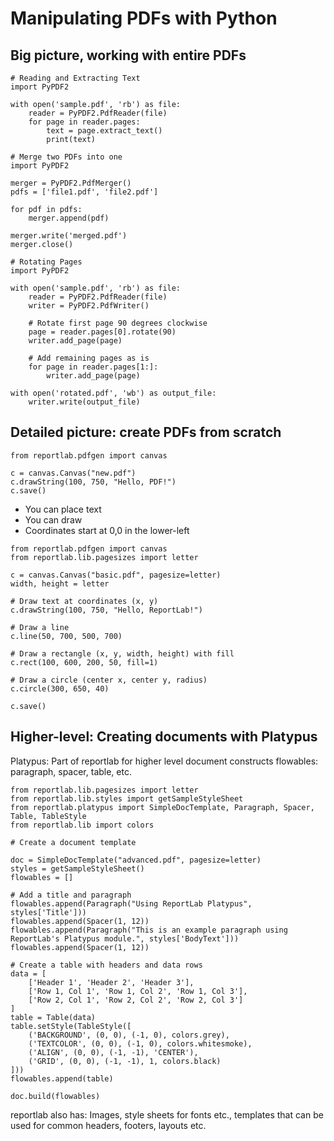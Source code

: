 # Manipulating PDFs with Python

## Big picture, working with entire PDFs

```
# Reading and Extracting Text
import PyPDF2

with open('sample.pdf', 'rb') as file:
    reader = PyPDF2.PdfReader(file)
    for page in reader.pages:
        text = page.extract_text()
        print(text)
```

```
# Merge two PDFs into one
import PyPDF2

merger = PyPDF2.PdfMerger()
pdfs = ['file1.pdf', 'file2.pdf']

for pdf in pdfs:
    merger.append(pdf)

merger.write('merged.pdf')
merger.close()
```

```
# Rotating Pages
import PyPDF2

with open('sample.pdf', 'rb') as file:
    reader = PyPDF2.PdfReader(file)
    writer = PyPDF2.PdfWriter()
    
    # Rotate first page 90 degrees clockwise
    page = reader.pages[0].rotate(90)
    writer.add_page(page)
    
    # Add remaining pages as is
    for page in reader.pages[1:]:
        writer.add_page(page)

with open('rotated.pdf', 'wb') as output_file:
    writer.write(output_file)
```

## Detailed picture: create PDFs from scratch

```
from reportlab.pdfgen import canvas

c = canvas.Canvas("new.pdf")
c.drawString(100, 750, "Hello, PDF!")
c.save()
```

- You can place text
- You can draw
- Coordinates start at 0,0 in the lower-left

```
from reportlab.pdfgen import canvas
from reportlab.lib.pagesizes import letter

c = canvas.Canvas("basic.pdf", pagesize=letter)
width, height = letter

# Draw text at coordinates (x, y)
c.drawString(100, 750, "Hello, ReportLab!")

# Draw a line
c.line(50, 700, 500, 700)

# Draw a rectangle (x, y, width, height) with fill
c.rect(100, 600, 200, 50, fill=1)

# Draw a circle (center x, center y, radius)
c.circle(300, 650, 40)

c.save()
```

## Higher-level: Creating documents with Platypus

Platypus: Part of reportlab for higher level document constructs
flowables: paragraph, spacer, table, etc.

```
from reportlab.lib.pagesizes import letter
from reportlab.lib.styles import getSampleStyleSheet
from reportlab.platypus import SimpleDocTemplate, Paragraph, Spacer, Table, TableStyle
from reportlab.lib import colors

# Create a document template

doc = SimpleDocTemplate("advanced.pdf", pagesize=letter)
styles = getSampleStyleSheet()
flowables = []

# Add a title and paragraph
flowables.append(Paragraph("Using ReportLab Platypus", styles['Title']))
flowables.append(Spacer(1, 12))
flowables.append(Paragraph("This is an example paragraph using ReportLab's Platypus module.", styles['BodyText']))
flowables.append(Spacer(1, 12))

# Create a table with headers and data rows
data = [
    ['Header 1', 'Header 2', 'Header 3'],
    ['Row 1, Col 1', 'Row 1, Col 2', 'Row 1, Col 3'],
    ['Row 2, Col 1', 'Row 2, Col 2', 'Row 2, Col 3']
]
table = Table(data)
table.setStyle(TableStyle([
    ('BACKGROUND', (0, 0), (-1, 0), colors.grey),
    ('TEXTCOLOR', (0, 0), (-1, 0), colors.whitesmoke),
    ('ALIGN', (0, 0), (-1, -1), 'CENTER'),
    ('GRID', (0, 0), (-1, -1), 1, colors.black)
]))
flowables.append(table)

doc.build(flowables)

```

reportlab also has: Images, style sheets for fonts etc., templates that can be used for common headers, footers, layouts etc.

